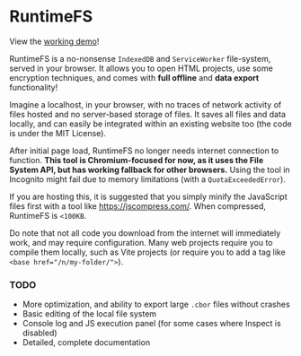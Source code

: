 # RuntimeFS
View the [working demo](https://runtimefs.netlify.app)!

RuntimeFS is a no-nonsense `IndexedDB` and `ServiceWorker` file-system, served in your browser. It allows you to open HTML projects, use some encryption techniques, and comes with **full offline** and **data export** functionality!

Imagine a localhost, in your browser, with no traces of network activity of files hosted and no server-based storage of files. It saves all files and data locally, and can easily be integrated within an existing website too (the code is under the MIT License).

After initial page load, RuntimeFS no longer needs internet connection to function.
**This tool is Chromium-focused for now, as it uses the File System API, but has working fallback for other browsers.** Using the tool in Incognito might fail due to memory limitations (with a `QuotaExceededError`).

If you are hosting this, it is suggested that you simply minify the JavaScript files first with a tool like https://jscompress.com/. When compressed, RuntimeFS is `<100KB`.

Do note that not all code you download from the internet will immediately work, and may require configuration. Many web projects require you to compile them locally, such as Vite projects (or require you to add a tag like `<base href="/n/my-folder/">`).

### TODO
- More optimization, and ability to export large `.cbor` files without crashes
- Basic editing of the local file system
- Console log and JS execution panel (for some cases where Inspect is disabled)
- Detailed, complete documentation